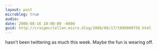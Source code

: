 ```yaml
---
layout: post
microblog: true
audio: 
date: 2008-08-16 18:00:00 -0600
guid: http://craigmcclellan.micro.blog/2008/08/17/t890000756.html
---
```

hasn't been twittering as much this week. Maybe the fun is wearing off.
